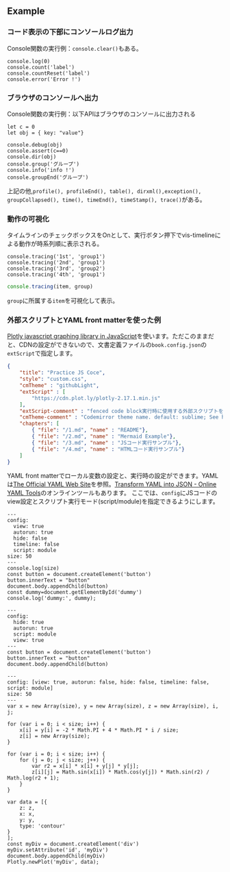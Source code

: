 ## Example

### コード表示の下部にコンソールログ出力

Console関数の実行例：`console.clear()`もある。

```pjs
console.log(0)
console.count('label')
console.countReset('label')
console.error('Error !')
```

### ブラウザのコンソールへ出力

Console関数の実行例：以下APIはブラウザのコンソールに出力される

```pjs
let c = 0
let obj = { key: "value"}

console.debug(obj)
console.assert(c==0)
console.dir(obj)
console.group('グループ')
console.info('info !')
console.groupEnd('グループ')
```

上記の他,`profile(), profileEnd(), table(), dirxml(),exception(), groupCollapsed(), time(), timeEnd(), timeStamp(), trace()`がある。

### 動作の可視化

タイムラインのチェックボックスをOnとして、実行ボタン押下でvis-timelineによる動作が時系列順に表示される。

```pjs
console.tracing('1st', 'group1')
console.tracing('2nd', 'group1')
console.tracing('3rd', 'group2')
console.tracing('4th', 'group1')
```

```js
console.tracing(item, group)
```
`group`に所属する`item`を可視化して表示。

### 外部スクリプトとYAML front matterを使った例

[Plotly javascript graphing library in JavaScript](https://plotly.com/javascript/)を使います。ただこのままだと、CDNの設定ができないので、文書定義ファイルの`book.config.json`の`extScript`で指定します。

```json
{
    "title": "Practice JS Coce",
    "style": "custom.css",
    "cmTheme" : "githubLight",
    "extScript" : [
        "https://cdn.plot.ly/plotly-2.17.1.min.js"
    ],
    "extScript-comment" : "fenced code block実行時に使用する外部スクリプトを指定する.<head>内でloadする",
    "cmTheme-comment" : "Codemirror theme name. default: sublime; See https://www.npmjs.com/package/@uiw/codemirror-themes-all",
    "chapters": [
        { "file": "/1.md", "name" : "README"},
        { "file": "/2.md", "name" : "Mermaid Example"},
        { "file": "/3.md", "name" : "JSコード実行サンプル"},
        { "file": "/4.md", "name" : "HTMLコード実行サンプル"}
    ]
}
```

YAML front matterでローカル変数の設定と、実行時の設定ができます。YAMLは[The Official YAML Web Site](https://yaml.org/)を参照。[Transform YAML into JSON - Online YAML Tools](https://onlineyamltools.com/convert-yaml-to-json)のオンラインツールもあります。
ここでは、`config`にJSコードのview設定とスクリプト実行モード(script/module)を指定できるようにします。

```pjs
---
config: 
  view: true
  autorun: true
  hide: false
  timeline: false
  script: module
size: 50
---
console.log(size)
const button = document.createElement('button')
button.innerText = "button"
document.body.appendChild(button)
const dummy=document.getElementById('dummy')
console.log('dummy:', dummy);
```


```pjs
---
config: 
  hide: true
  autorun: true
  script: module
  view: true
---
const button = document.createElement('button')
button.innerText = "button"
document.body.appendChild(button)
```

```pjs
---
config: [view: true, autorun: false, hide: false, timeline: false, script: module]
size: 50
---
var x = new Array(size), y = new Array(size), z = new Array(size), i, j;

for (var i = 0; i < size; i++) {
    x[i] = y[i] = -2 * Math.PI + 4 * Math.PI * i / size;
    z[i] = new Array(size);
}

for (var i = 0; i < size; i++) {
    for (j = 0; j < size; j++) {
        var r2 = x[i] * x[i] + y[j] * y[j];
        z[i][j] = Math.sin(x[i]) * Math.cos(y[j]) * Math.sin(r2) / Math.log(r2 + 1);
    }
}

var data = [{
    z: z,
    x: x,
    y: y,
    type: 'contour'
}
];
const myDiv = document.createElement('div')
myDiv.setAttribute('id', 'myDiv')
document.body.appendChild(myDiv)
Plotly.newPlot('myDiv', data);
```

